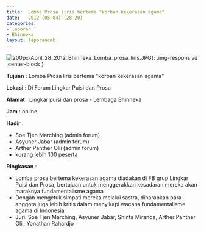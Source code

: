 ```yaml
---	
title: 	Lomba Prosa liris bertema "korban kekerasan agama" 
date: 	2012-(05-04)-(28-20)
categories:	
- laporan	
- Bhinneka	
layout: laporancmb	
---	
```

	
![200px-April_28_2012_Bhinneka_Lomba_prosa_liris.JPG](/uploads/200px-April_28_2012_Bhinneka_Lomba_prosa_liris.JPG){: .img-responsive .center-block }	
	
**Tujuan** :	Lomba Prosa liris bertema "korban kekerasan agama"
	
**Lokasi** :	Di Forum Lingkar Puisi dan Prosa
	
**Alamat** : 	Lingkar puisi dan prosa - Lembaga Bhinneka
	
**Jam** :	online
	
**Hadir** :
*	Soe Tjen Marching (admin forum)
*	Asyuner Jabar (admin forum)
*	Arther Panther Olii (admin forum)
*	kurang lebih 100 peserta

**Ringkasan** :	
*	Lomba prosa bertema kekerasan agama diadakan di FB grup Lingkar Puisi dan Prosa, bertujuan untuk menggerakkan kesadaran mereka akan maraknya fundamentalisme agama
*	Dengan mengetuk simpati mereka melalui sastra, diharapkan para anggota juga lebih kritis dalam menyikapi wacana fundamentalisme agama di Indonesia
*	Juri: Soe Tjen Marching, Asyuner Jabar, Shinta Miranda, Arther Panther Olii, Yonathan Rahardjo
